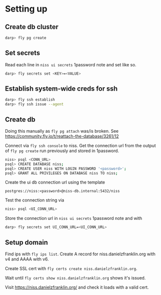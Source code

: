 # Setting up

## Create db cluster

```bash
darp> fly pg create
```

## Set secrets

Read each line in `niss ui secrets` 1password note and set like so.

```bash
darp> fly secrets set <KEY>=<VALUE>
```

## Establish system-wide creds for ssh

```bash
darp> fly ssh establish
darp> fly ssh issue --agent
```

## Create db

Doing this manually as `fly pg attach` was/is broken. See <https://community.fly.io/t/reattach-the-database/3261/12>

Connect via `fly ssh console` to niss. Get the connection url from the output
of `fly pg create` run previously and stored in 1password.

```bash
niss> psql <CONN_URL>
psql> CREATE DATABASE niss;
psql> CREATE USER niss WITH LOGIN PASSWORD '<password>';
psql> GRANT ALL PRIVILEGES ON DATABASE niss TO niss;
```

Create the ui db connection url using the template

```text
postgres://niss:<password>@niss-db.internal:5432/niss
```

Test the connection string via

```bash
niss> psql <UI_CONN_URL>
```

Store the connection url in `niss ui secrets` 1password note and with

```bash
darp> fly secrets set UI_CONN_URL=<UI_CONN_URL>
```

## Setup domain

Find ips with `fly ips list`. Create A record for niss.danielzfranklin.org with v4 and AAAA with v6.

Create SSL cert with `fly certs create niss.danielzfranklin.org`.

Wait until `fly certs show niss.danielzfranklin.org` shows it's issued.

Visit <https://niss.danielzfranklin.org/> and check it loads with a valid cert.
